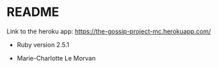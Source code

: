 # README

Link to the heroku app: https://the-gossip-project-mc.herokuapp.com/

* Ruby version 2.5.1

* Marie-Charlotte Le Morvan
